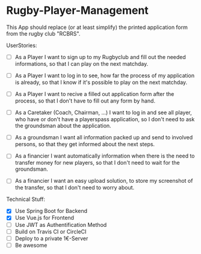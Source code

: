 # Rugby-Player-Management


This App should replace (or at least simplify) the printed application form from the rugby club "RCBRS".





UserStories:

- [ ] As a Player I want to sign up to my Rugbyclub and fill out the needed informations, so that I can play on the next matchday.
- [ ] As a Player I want to log in to see, how far the process of my application is already, so that I know if it's possible to play on the next matchday.
- [ ] As a Player I want to recive a filled out application form after the process, so that I don't have to fill out any form by hand.

- [ ] As a Caretaker (Coach, Chairman, ...) I want to log in and see all player, who have or don't have a playerspass application, so I don't need to ask the groundsman about the application.

- [ ] As a groundsman I want all information packed up and send to involved persons, so that they get informed about the next steps.

- [ ] As a financier I want automatically information when there is the need to transfer money for new players, so that I don't need to wait for the groundsman.
- [ ] As a financier I want an easy upload solution, to store my screenshot of the transfer, so that I don't need to worry about.



Technical Stuff:
- [x] Use Spring Boot for Backend
- [x] Use Vue.js for Frontend
- [ ] Use JWT as Authentification Method
- [ ] Build on Travis CI or CircleCI
- [ ] Deploy to a private 1€-Server
- [ ] Be awesome
